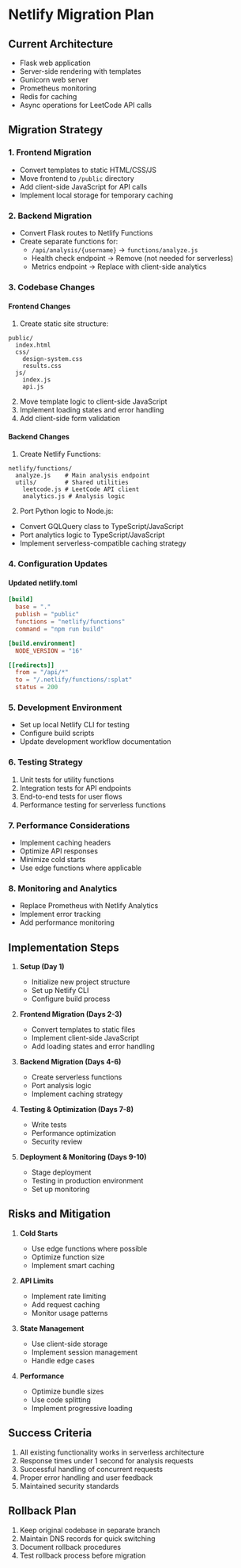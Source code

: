 # Netlify Migration Plan

## Current Architecture
- Flask web application
- Server-side rendering with templates
- Gunicorn web server
- Prometheus monitoring
- Redis for caching
- Async operations for LeetCode API calls

## Migration Strategy

### 1. Frontend Migration
- Convert templates to static HTML/CSS/JS
- Move frontend to `/public` directory
- Add client-side JavaScript for API calls
- Implement local storage for temporary caching

### 2. Backend Migration
- Convert Flask routes to Netlify Functions
- Create separate functions for:
  - `/api/analysis/{username}` → `functions/analyze.js`
  - Health check endpoint → Remove (not needed for serverless)
  - Metrics endpoint → Replace with client-side analytics

### 3. Codebase Changes

#### Frontend Changes
1. Create static site structure:
```
public/
  index.html
  css/
    design-system.css
    results.css
  js/
    index.js
    api.js
```

2. Move template logic to client-side JavaScript
3. Implement loading states and error handling
4. Add client-side form validation

#### Backend Changes
1. Create Netlify Functions:
```
netlify/functions/
  analyze.js    # Main analysis endpoint
  utils/        # Shared utilities
    leetcode.js # LeetCode API client
    analytics.js # Analysis logic
```

2. Port Python logic to Node.js:
- Convert GQLQuery class to TypeScript/JavaScript
- Port analytics logic to TypeScript/JavaScript
- Implement serverless-compatible caching strategy

### 4. Configuration Updates

#### Updated netlify.toml
```toml
[build]
  base = "."
  publish = "public"
  functions = "netlify/functions"
  command = "npm run build"

[build.environment]
  NODE_VERSION = "16"

[[redirects]]
  from = "/api/*"
  to = "/.netlify/functions/:splat"
  status = 200
```

### 5. Development Environment
- Set up local Netlify CLI for testing
- Configure build scripts
- Update development workflow documentation

### 6. Testing Strategy
1. Unit tests for utility functions
2. Integration tests for API endpoints
3. End-to-end tests for user flows
4. Performance testing for serverless functions

### 7. Performance Considerations
- Implement caching headers
- Optimize API responses
- Minimize cold starts
- Use edge functions where applicable

### 8. Monitoring and Analytics
- Replace Prometheus with Netlify Analytics
- Implement error tracking
- Add performance monitoring

## Implementation Steps

1. **Setup (Day 1)**
   - Initialize new project structure
   - Set up Netlify CLI
   - Configure build process

2. **Frontend Migration (Days 2-3)**
   - Convert templates to static files
   - Implement client-side JavaScript
   - Add loading states and error handling

3. **Backend Migration (Days 4-6)**
   - Create serverless functions
   - Port analysis logic
   - Implement caching strategy

4. **Testing & Optimization (Days 7-8)**
   - Write tests
   - Performance optimization
   - Security review

5. **Deployment & Monitoring (Days 9-10)**
   - Stage deployment
   - Testing in production environment
   - Set up monitoring

## Risks and Mitigation

1. **Cold Starts**
   - Use edge functions where possible
   - Optimize function size
   - Implement smart caching

2. **API Limits**
   - Implement rate limiting
   - Add request caching
   - Monitor usage patterns

3. **State Management**
   - Use client-side storage
   - Implement session management
   - Handle edge cases

4. **Performance**
   - Optimize bundle sizes
   - Use code splitting
   - Implement progressive loading

## Success Criteria

1. All existing functionality works in serverless architecture
2. Response times under 1 second for analysis requests
3. Successful handling of concurrent requests
4. Proper error handling and user feedback
5. Maintained security standards

## Rollback Plan

1. Keep original codebase in separate branch
2. Maintain DNS records for quick switching
3. Document rollback procedures
4. Test rollback process before migration